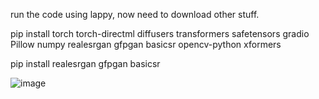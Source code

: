 run the code using lappy, now need to download other stuff.

pip install torch torch-directml diffusers transformers safetensors gradio Pillow numpy realesrgan gfpgan basicsr opencv-python xformers

pip install realesrgan gfpgan basicsr 





![image](https://github.com/user-attachments/assets/c43a8016-0c75-4cae-9bd2-6087dcbd18fe)
